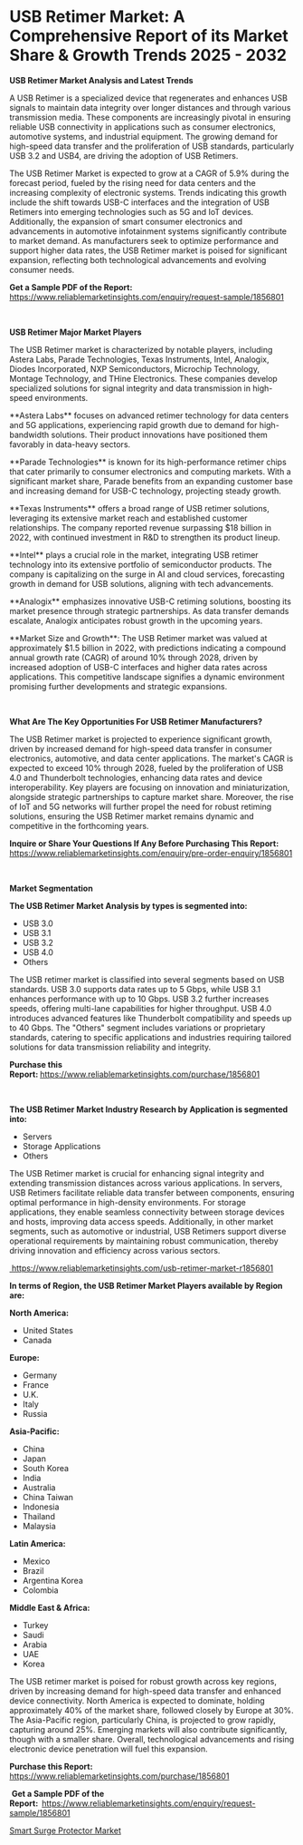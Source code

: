 <p><h1>USB Retimer Market: A Comprehensive Report of its Market Share & Growth Trends 2025 - 2032</h1></p><p><strong>USB Retimer Market Analysis and Latest Trends</strong></p>
<p><p>A USB Retimer is a specialized device that regenerates and enhances USB signals to maintain data integrity over longer distances and through various transmission media. These components are increasingly pivotal in ensuring reliable USB connectivity in applications such as consumer electronics, automotive systems, and industrial equipment. The growing demand for high-speed data transfer and the proliferation of USB standards, particularly USB 3.2 and USB4, are driving the adoption of USB Retimers.</p><p>The USB Retimer Market is expected to grow at a CAGR of 5.9% during the forecast period, fueled by the rising need for data centers and the increasing complexity of electronic systems. Trends indicating this growth include the shift towards USB-C interfaces and the integration of USB Retimers into emerging technologies such as 5G and IoT devices. Additionally, the expansion of smart consumer electronics and advancements in automotive infotainment systems significantly contribute to market demand. As manufacturers seek to optimize performance and support higher data rates, the USB Retimer market is poised for significant expansion, reflecting both technological advancements and evolving consumer needs.</p></p>
<p><strong>Get a Sample PDF of the Report:&nbsp;</strong> <a href="https://www.reliablemarketinsights.com/enquiry/request-sample/1856801?utm_campaign=2606&utm_medium=2&utm_source=Github&utm_content=ia&utm_term=06042025&utm_id=usb-retimer">https://www.reliablemarketinsights.com/enquiry/request-sample/1856801</a></p>
<p>&nbsp;</p>
<p><strong>USB Retimer Major Market Players</strong></p>
<p><p>The USB Retimer market is characterized by notable players, including Astera Labs, Parade Technologies, Texas Instruments, Intel, Analogix, Diodes Incorporated, NXP Semiconductors, Microchip Technology, Montage Technology, and THine Electronics. These companies develop specialized solutions for signal integrity and data transmission in high-speed environments.</p><p>**Astera Labs** focuses on advanced retimer technology for data centers and 5G applications, experiencing rapid growth due to demand for high-bandwidth solutions. Their product innovations have positioned them favorably in data-heavy sectors.</p><p>**Parade Technologies** is known for its high-performance retimer chips that cater primarily to consumer electronics and computing markets. With a significant market share, Parade benefits from an expanding customer base and increasing demand for USB-C technology, projecting steady growth.</p><p>**Texas Instruments** offers a broad range of USB retimer solutions, leveraging its extensive market reach and established customer relationships. The company reported revenue surpassing $18 billion in 2022, with continued investment in R&D to strengthen its product lineup.</p><p>**Intel** plays a crucial role in the market, integrating USB retimer technology into its extensive portfolio of semiconductor products. The company is capitalizing on the surge in AI and cloud services, forecasting growth in demand for USB solutions, aligning with tech advancements.</p><p>**Analogix** emphasizes innovative USB-C retiming solutions, boosting its market presence through strategic partnerships. As data transfer demands escalate, Analogix anticipates robust growth in the upcoming years.</p><p>**Market Size and Growth**: The USB Retimer market was valued at approximately $1.5 billion in 2022, with predictions indicating a compound annual growth rate (CAGR) of around 10% through 2028, driven by increased adoption of USB-C interfaces and higher data rates across applications. This competitive landscape signifies a dynamic environment promising further developments and strategic expansions.</p></p>
<p>&nbsp;</p>
<p><strong>What Are The Key Opportunities For USB Retimer Manufacturers?</strong></p>
<p><p>The USB Retimer market is projected to experience significant growth, driven by increased demand for high-speed data transfer in consumer electronics, automotive, and data center applications. The market's CAGR is expected to exceed 10% through 2028, fueled by the proliferation of USB 4.0 and Thunderbolt technologies, enhancing data rates and device interoperability. Key players are focusing on innovation and miniaturization, alongside strategic partnerships to capture market share. Moreover, the rise of IoT and 5G networks will further propel the need for robust retiming solutions, ensuring the USB Retimer market remains dynamic and competitive in the forthcoming years.</p></p>
<p><strong>Inquire or Share Your Questions If Any Before Purchasing This Report:</strong> <a href="https://www.reliablemarketinsights.com/enquiry/pre-order-enquiry/1856801?utm_campaign=2606&utm_medium=2&utm_source=Github&utm_content=ia&utm_term=06042025&utm_id=usb-retimer">https://www.reliablemarketinsights.com/enquiry/pre-order-enquiry/1856801</a></p>
<p>&nbsp;</p>
<p><strong>Market Segmentation</strong></p>
<p><strong>The USB Retimer Market Analysis by types is segmented into:</strong></p>
<p><ul><li>USB 3.0</li><li>USB 3.1</li><li>USB 3.2</li><li>USB 4.0</li><li>Others</li></ul></p>
<p><p>The USB retimer market is classified into several segments based on USB standards. USB 3.0 supports data rates up to 5 Gbps, while USB 3.1 enhances performance with up to 10 Gbps. USB 3.2 further increases speeds, offering multi-lane capabilities for higher throughput. USB 4.0 introduces advanced features like Thunderbolt compatibility and speeds up to 40 Gbps. The "Others" segment includes variations or proprietary standards, catering to specific applications and industries requiring tailored solutions for data transmission reliability and integrity.</p></p>
<p><strong>Purchase this Report:&nbsp;</strong><a href="https://www.reliablemarketinsights.com/purchase/1856801?utm_campaign=2606&utm_medium=2&utm_source=Github&utm_content=ia&utm_term=06042025&utm_id=usb-retimer">https://www.reliablemarketinsights.com/purchase/1856801</a></p>
<p>&nbsp;</p>
<p><strong>The USB Retimer Market Industry Research by Application is segmented into:</strong></p>
<p><ul><li>Servers</li><li>Storage Applications</li><li>Others</li></ul></p>
<p><p>The USB Retimer market is crucial for enhancing signal integrity and extending transmission distances across various applications. In servers, USB Retimers facilitate reliable data transfer between components, ensuring optimal performance in high-density environments. For storage applications, they enable seamless connectivity between storage devices and hosts, improving data access speeds. Additionally, in other market segments, such as automotive or industrial, USB Retimers support diverse operational requirements by maintaining robust communication, thereby driving innovation and efficiency across various sectors.</p></p>
<p><a href="https://www.reliablemarketinsights.com/usb-retimer-market-r1856801?utm_campaign=2606&utm_medium=2&utm_source=Github&utm_content=ia&utm_term=06042025&utm_id=usb-retimer">&nbsp;https://www.reliablemarketinsights.com/usb-retimer-market-r1856801</a></p>
<p><strong>In terms of Region, the USB Retimer Market Players available by Region are:</strong></p>
<p>
    <p> <strong> North America: </strong>
        <ul>
            <li>United States</li>
            <li>Canada</li>
        </ul>
        </p> 
    <p> <strong> Europe: </strong>
        <ul>
            <li>Germany</li>
            <li>France</li>
            <li>U.K.</li>
            <li>Italy</li>
            <li>Russia</li>
        </ul>
        </p> 
    <p> <strong> Asia-Pacific: </strong>
        <ul>
            <li>China</li>
            <li>Japan</li>
            <li>South Korea</li>
            <li>India</li>
            <li>Australia</li>
            <li>China Taiwan</li>
            <li>Indonesia</li>
            <li>Thailand</li>
            <li>Malaysia</li>
        </ul>
        </p> 
    <p> <strong> Latin America: </strong>
        <ul>
            <li>Mexico</li>
            <li>Brazil</li>
            <li>Argentina Korea</li>
            <li>Colombia</li>
        </ul>
        </p> 
    <p> <strong> Middle East & Africa: </strong>
        <ul>
            <li>Turkey</li>
            <li>Saudi</li>
            <li>Arabia</li>
            <li>UAE</li>
            <li>Korea</li>
        </ul>
    </p>
    </p>
<p><p>The USB retimer market is poised for robust growth across key regions, driven by increasing demand for high-speed data transfer and enhanced device connectivity. North America is expected to dominate, holding approximately 40% of the market share, followed closely by Europe at 30%. The Asia-Pacific region, particularly China, is projected to grow rapidly, capturing around 25%. Emerging markets will also contribute significantly, though with a smaller share. Overall, technological advancements and rising electronic device penetration will fuel this expansion.</p></p>
<p><strong>Purchase this Report: </strong><a href="https://www.reliablemarketinsights.com/purchase/1856801?utm_campaign=2606&utm_medium=2&utm_source=Github&utm_content=ia&utm_term=06042025&utm_id=usb-retimer">https://www.reliablemarketinsights.com/purchase/1856801</a></p>
<p>&nbsp;<strong>Get a Sample PDF of the Report:&nbsp;&nbsp;</strong><a href="https://www.reliablemarketinsights.com/enquiry/request-sample/1856801?utm_campaign=2606&utm_medium=2&utm_source=Github&utm_content=ia&utm_term=06042025&utm_id=usb-retimer">https://www.reliablemarketinsights.com/enquiry/request-sample/1856801</a></p>
<p><strong></strong></p>
<p><p><a href="https://github.com/manesros8/Market-Research-Report-List-1/blob/main/smart-surge-protector-market.md?utm_campaign=2606&utm_medium=2&utm_source=Github&utm_content=ia&utm_term=06042025&utm_id=usb-retimer">Smart Surge Protector Market</a></p></p>